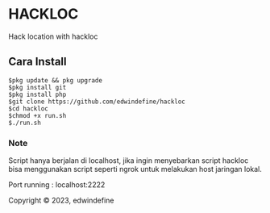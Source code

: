 # HACKLOC

Hack location with hackloc


## Cara Install
```
$pkg update && pkg upgrade
$pkg install git
$pkg install php
$git clone https://github.com/edwindefine/hackloc
$cd hackloc
$chmod +x run.sh
$./run.sh
```

### Note
Script hanya berjalan di localhost, jika ingin menyebarkan script hackloc bisa menggunakan script seperti ngrok untuk melakukan host jaringan lokal.

Port running : localhost:2222


Copyright © 2023, edwindefine
